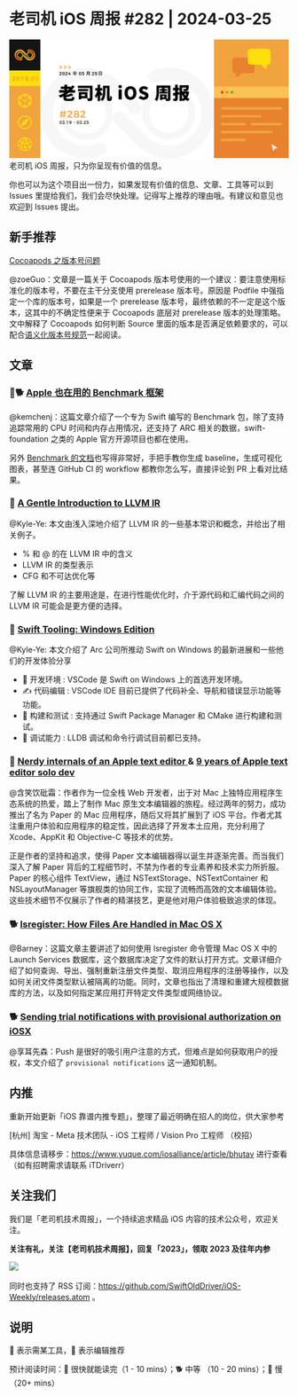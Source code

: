 # 老司机 iOS 周报 #282 | 2024-03-25

![ios-weekly](https://github.com/SwiftOldDriver/iOS-Weekly/blob/master/assets/weekly-header/282.jpg?raw=true)
老司机 iOS 周报，只为你呈现有价值的信息。

你也可以为这个项目出一份力，如果发现有价值的信息、文章、工具等可以到 Issues 里提给我们，我们会尽快处理。记得写上推荐的理由哦。有建议和意见也欢迎到 Issues 提出。

## 新手推荐

[Cocoapods 之版本号问题](https://mp.weixin.qq.com/s/ghSD_wbfRuYse64m9TmBKw)

@zoeGuo：文章是一篇关于 Cocoapods 版本号使用的一个建议：要注意使用标准化的版本号，不要在主干分支使用 prerelease 版本号。原因是 Podfile 中强指定一个库的版本号，如果是一个 prerelease 版本号，最终依赖的不一定是这个版本，这其中的不确定性便来于 Cocoapods 底层对 prerelease 版本的处理策略。文中解释了 Cocoapods 如何判断 Source 里面的版本是否满足依赖要求的，可以配合[语义化版本号规范](https://semver.org/)一起阅读。

## 文章

### 🌟🐕 [Apple 也在用的 Benchmark 框架](https://www.swift.org/blog/benchmarks/)

@kemchenj：这篇文章介绍了一个专为 Swift 编写的 Benchmark 包，除了支持追踪常用的 CPU 时间和内存占用情况，还支持了 ARC 相关的数据，swift-foundation 之类的 Apple 官方开源项目也都在使用。

另外 [Benchmark 的文档](https://swiftpackageindex.com/ordo-one/package-benchmark/1.22.4/documentation/benchmark/gettingstarted)也写得非常好，手把手教你生成 baseline，生成可视化图表，甚至连 GitHub CI 的 workflow 都教你怎么写，直接评论到 PR 上看对比结果。

### 🐢 [A Gentle Introduction to LLVM IR](https://mcyoung.xyz/2023/08/01/llvm-ir/)

@Kyle-Ye: 本文由浅入深地介绍了 LLVM IR 的一些基本常识和概念，并给出了相关例子。

- % 和 @ 的在 LLVM IR 中的含义
- LLVM IR 的类型表示
- CFG 和不可达优化等

了解 LLVM IR 的主要用途是，在进行性能优化时，介于源代码和汇编代码之间的 LLVM IR 可能会是更方便的选择。

### 🐎 [Swift Tooling: Windows Edition](https://speakinginswift.substack.com/p/swift-tooling-windows-edition)

@Kyle-Ye: 本文介绍了 Arc 公司所推动 Swift on Windows 的最新进展和一些他们的开发体验分享

- 🔨 开发环境 : VSCode 是 Swift on Windows 上的首选开发环境。
- ✍️ 代码编辑 : VSCode IDE 目前已提供了代码补全、导航和错误显示功能等功能。
- 🧪 构建和测试 : 支持通过 Swift Package Manager 和 CMake 进行构建和测试。
- 🐛 调试能力 : LLDB 调试和命令行调试目前都已支持。

### 🐢 [Nerdy internals of an Apple text editor ](https://papereditor.app/internals) & [ 9 years of Apple text editor solo dev](https://papereditor.app/dev)

@含笑饮砒霜：作者作为一位全栈 Web 开发者，出于对 Mac 上独特应用程序生态系统的热爱，踏上了制作 Mac 原生文本编辑器的旅程。经过两年的努力，成功推出了名为 Paper 的 Mac 应用程序，随后又将其扩展到了 iOS 平台。作者尤其注重用户体验和应用程序的稳定性，因此选择了开发本土应用，充分利用了 Xcode、AppKit 和 Objective-C 等技术的优势。

正是作者的坚持和追求，使得 Paper 文本编辑器得以诞生并逐渐完善。而当我们深入了解 Paper 背后的工程细节时，不禁为作者的专业素养和技术实力所折服。Paper 的核心组件 TextView，通过 NSTextStorage、NSTextContainer 和 NSLayoutManager 等旗舰类的协同工作，实现了流畅而高效的文本编辑体验。这些技术细节不仅展示了作者的精湛技艺，更是他对用户体验极致追求的体现。

### 🐕 [lsregister: How Files Are Handled in Mac OS X](https://krypted.com/mac-security/lsregister-associating-file-types-in-mac-os-x/)

@Barney：这篇文章主要讲述了如何使用 lsregister 命令管理 Mac OS X 中的 Launch Services 数据库，这个数据库决定了文件的默认打开方式。文章详细介绍了如何查询、导出、强制重新注册文件类型、取消应用程序的注册等操作，以及如何关闭文件类型默认被隔离的功能。同时，文章也指出了清理和重建大规模数据库的方法，以及如何指定某应用打开特定文件类型或网络协议。

### 🐕 [Sending trial notifications with provisional authorization on iOSX](https://nilcoalescing.com/blog/TrialNotificationsWithProvisionalAuthorizationOnIOS/)

@享耳先森：Push 是很好的吸引用户注意的方式，但难点是如何获取用户的授权，本文介绍了 `provisional notifications` 这一通知机制。

## 内推

重新开始更新「iOS 靠谱内推专题」，整理了最近明确在招人的岗位，供大家参考

[杭州] 淘宝 - Meta 技术团队 - iOS 工程师 / Vision Pro 工程师 （校招）

具体信息请移步：https://www.yuque.com/iosalliance/article/bhutav 进行查看（如有招聘需求请联系 iTDriverr）

## 关注我们

我们是「老司机技术周报」，一个持续追求精品 iOS 内容的技术公众号，欢迎关注。

**关注有礼，关注【老司机技术周报】，回复「2023」，领取 2023 及往年内参**

![](https://github.com/SwiftOldDriver/iOS-Weekly/blob/master/assets/qrcode_for_wechat.jpg?raw=true)

同时也支持了 RSS 订阅：https://github.com/SwiftOldDriver/iOS-Weekly/releases.atom 。

## 说明

🚧 表示需某工具，🌟 表示编辑推荐

预计阅读时间：🐎 很快就能读完（1 - 10 mins）；🐕 中等 （10 - 20 mins）；🐢 慢（20+ mins）
